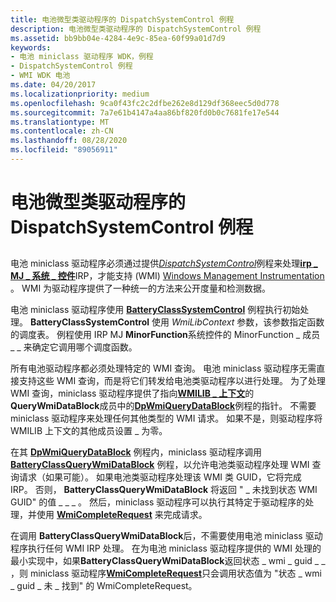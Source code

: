 ```yaml
---
title: 电池微型类驱动程序的 DispatchSystemControl 例程
description: 电池微型类驱动程序的 DispatchSystemControl 例程
ms.assetid: bb9bb04e-4284-4e9c-85ea-60f99a01d7d9
keywords:
- 电池 miniclass 驱动程序 WDK，例程
- DispatchSystemControl 例程
- WMI WDK 电池
ms.date: 04/20/2017
ms.localizationpriority: medium
ms.openlocfilehash: 9ca0f43fc2c2dfbe262e8d129df368eec5d0d778
ms.sourcegitcommit: 7a7e61b4147a4aa86bf820fd0b0c7681fe17e544
ms.translationtype: MT
ms.contentlocale: zh-CN
ms.lasthandoff: 08/28/2020
ms.locfileid: "89056911"
---
```

# <a name="dispatchsystemcontrol-routine-of-a-battery-miniclass-driver"></a>电池微型类驱动程序的 DispatchSystemControl 例程


## <span id="ddk_dispatchsystemcontrol_routine_of_battery_miniclass_driver_dg"></span><span id="DDK_DISPATCHSYSTEMCONTROL_ROUTINE_OF_BATTERY_MINICLASS_DRIVER_DG"></span>


电池 miniclass 驱动程序必须通过提供[*DispatchSystemControl*](/windows-hardware/drivers/ddi/wdm/nc-wdm-driver_dispatch)例程来处理[**irp \_ MJ \_ 系统 \_ 控件**](../kernel/irp-mj-system-control.md)IRP，才能支持 (WMI) [Windows Management Instrumentation](../kernel/implementing-wmi.md) 。 WMI 为驱动程序提供了一种统一的方法来公开度量和检测数据。

电池 miniclass 驱动程序使用 [**BatteryClassSystemControl**](/windows/desktop/api/batclass/nf-batclass-batteryclasssystemcontrol) 例程执行初始处理。 **BatteryClassSystemControl** 使用 *WmiLibContext* 参数，该参数指定函数的调度表。 例程使用 IRP MJ **MinorFunction**系统控件的 MinorFunction \_ 成员 \_ \_ 来确定它调用哪个调度函数。

所有电池驱动程序都必须处理特定的 WMI 查询。 电池 miniclass 驱动程序无需直接支持这些 WMI 查询，而是将它们转发给电池类驱动程序以进行处理。 为了处理 WMI 查询，miniclass 驱动程序提供了指向[**WMILIB \_ 上下文**](/windows-hardware/drivers/ddi/wmilib/ns-wmilib-_wmilib_context)的**QueryWmiDataBlock**成员中的[**DpWmiQueryDataBlock**](/windows-hardware/drivers/ddi/wmilib/nc-wmilib-wmi_query_datablock_callback)例程的指针。 不需要 miniclass 驱动程序来处理任何其他类型的 WMI 请求。 如果不是，则驱动程序将 WMILIB 上下文的其他成员设置 \_ 为零。

在其 [**DpWmiQueryDataBlock**](/windows-hardware/drivers/ddi/wmilib/nc-wmilib-wmi_query_datablock_callback) 例程内，miniclass 驱动程序调用 [**BatteryClassQueryWmiDataBlock**](/windows/desktop/api/batclass/nf-batclass-batteryclassquerywmidatablock) 例程，以允许电池类驱动程序处理 WMI 查询请求（如果可能）。 如果电池类驱动程序处理该 WMI 类 GUID，它将完成 IRP。 否则， **BatteryClassQueryWmiDataBlock** 将返回 " \_ 未找到状态 WMI GUID" 的值 \_ \_ \_ 。 然后，miniclass 驱动程序可以执行其特定于驱动程序的处理，并使用 [**WmiCompleteRequest**](/windows-hardware/drivers/ddi/wmilib/nf-wmilib-wmicompleterequest) 来完成请求。

在调用 **BatteryClassQueryWmiDataBlock**后，不需要使用电池 miniclass 驱动程序执行任何 WMI IRP 处理。 在为电池 miniclass 驱动程序提供的 WMI 处理的最小实现中，如果**BatteryClassQueryWmiDataBlock**返回状态 \_ wmi \_ guid \_ \_ ，则 miniclass 驱动程序[**WmiCompleteRequest**](/windows-hardware/drivers/ddi/wmilib/nf-wmilib-wmicompleterequest)只会调用状态值为 "状态 \_ wmi \_ guid \_ 未 \_ 找到" 的 WmiCompleteRequest。

 

